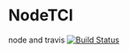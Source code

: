 # NodeTCI
node and travis 
[![Build Status](https://travis-ci.org/zketosis/NodeTCI.svg?branch=master)](https://travis-ci.org/zketosis/NodeTCI)